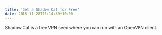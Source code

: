 ```yaml
---
title: 'Get a Shadow Cat for Free'
date: 2018-11-28T15:14:39+10:00
---
```


Shadow Cat is a free VPN seed where you can run with an OpenVPN client.
